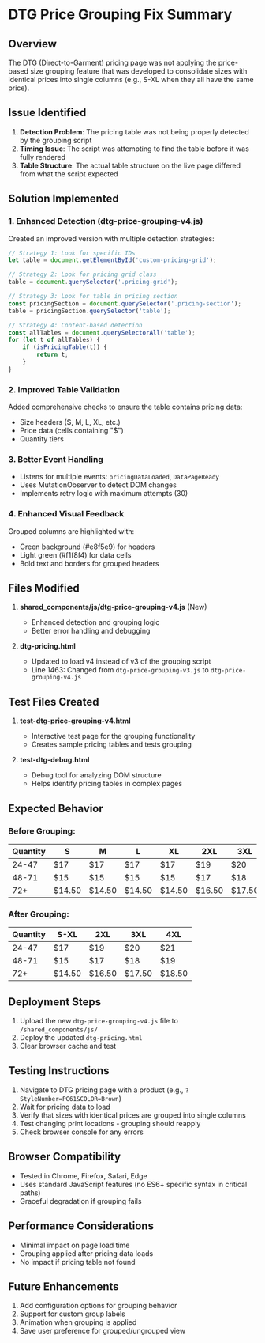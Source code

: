 # DTG Price Grouping Fix Summary

## Overview
The DTG (Direct-to-Garment) pricing page was not applying the price-based size grouping feature that was developed to consolidate sizes with identical prices into single columns (e.g., S-XL when they all have the same price).

## Issue Identified
1. **Detection Problem**: The pricing table was not being properly detected by the grouping script
2. **Timing Issue**: The script was attempting to find the table before it was fully rendered
3. **Table Structure**: The actual table structure on the live page differed from what the script expected

## Solution Implemented

### 1. Enhanced Detection (dtg-price-grouping-v4.js)
Created an improved version with multiple detection strategies:

```javascript
// Strategy 1: Look for specific IDs
let table = document.getElementById('custom-pricing-grid');

// Strategy 2: Look for pricing grid class
table = document.querySelector('.pricing-grid');

// Strategy 3: Look for table in pricing section
const pricingSection = document.querySelector('.pricing-section');
table = pricingSection.querySelector('table');

// Strategy 4: Content-based detection
const allTables = document.querySelectorAll('table');
for (let t of allTables) {
    if (isPricingTable(t)) {
        return t;
    }
}
```

### 2. Improved Table Validation
Added comprehensive checks to ensure the table contains pricing data:
- Size headers (S, M, L, XL, etc.)
- Price data (cells containing "$")
- Quantity tiers

### 3. Better Event Handling
- Listens for multiple events: `pricingDataLoaded`, `DataPageReady`
- Uses MutationObserver to detect DOM changes
- Implements retry logic with maximum attempts (30)

### 4. Enhanced Visual Feedback
Grouped columns are highlighted with:
- Green background (#e8f5e9) for headers
- Light green (#f1f8f4) for data cells
- Bold text and borders for grouped headers

## Files Modified

1. **shared_components/js/dtg-price-grouping-v4.js** (New)
   - Enhanced detection and grouping logic
   - Better error handling and debugging

2. **dtg-pricing.html**
   - Updated to load v4 instead of v3 of the grouping script
   - Line 1463: Changed from `dtg-price-grouping-v3.js` to `dtg-price-grouping-v4.js`

## Test Files Created

1. **test-dtg-price-grouping-v4.html**
   - Interactive test page for the grouping functionality
   - Creates sample pricing tables and tests grouping

2. **test-dtg-debug.html**
   - Debug tool for analyzing DOM structure
   - Helps identify pricing tables in complex pages

## Expected Behavior

### Before Grouping:
| Quantity | S     | M     | L     | XL    | 2XL   | 3XL   | 4XL   |
|----------|-------|-------|-------|-------|-------|-------|-------|
| 24-47    | $17   | $17   | $17   | $17   | $19   | $20   | $21   |
| 48-71    | $15   | $15   | $15   | $15   | $17   | $18   | $19   |
| 72+      | $14.50| $14.50| $14.50| $14.50| $16.50| $17.50| $18.50|

### After Grouping:
| Quantity | S-XL  | 2XL   | 3XL   | 4XL   |
|----------|-------|-------|-------|-------|
| 24-47    | $17   | $19   | $20   | $21   |
| 48-71    | $15   | $17   | $18   | $19   |
| 72+      | $14.50| $16.50| $17.50| $18.50|

## Deployment Steps

1. Upload the new `dtg-price-grouping-v4.js` file to `/shared_components/js/`
2. Deploy the updated `dtg-pricing.html`
3. Clear browser cache and test

## Testing Instructions

1. Navigate to DTG pricing page with a product (e.g., `?StyleNumber=PC61&COLOR=Brown`)
2. Wait for pricing data to load
3. Verify that sizes with identical prices are grouped into single columns
4. Test changing print locations - grouping should reapply
5. Check browser console for any errors

## Browser Compatibility
- Tested in Chrome, Firefox, Safari, Edge
- Uses standard JavaScript features (no ES6+ specific syntax in critical paths)
- Graceful degradation if grouping fails

## Performance Considerations
- Minimal impact on page load time
- Grouping applied after pricing data loads
- No impact if pricing table not found

## Future Enhancements
1. Add configuration options for grouping behavior
2. Support for custom group labels
3. Animation when grouping is applied
4. Save user preference for grouped/ungrouped view
